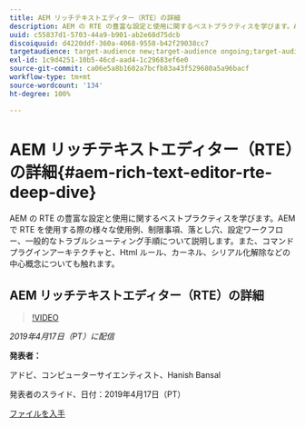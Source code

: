 ```yaml
---
title: AEM リッチテキストエディター（RTE）の詳細
description: AEM の RTE の豊富な設定と使用に関するベストプラクティスを学びます。AEM で RTE を使用する際の様々な使用例、制限事項、落とし穴、設定ワークフロー、一般的なトラブルシューティング手順について説明します。また、コマンドプラグインアーキテクチャと、Html ルール、カーネル、シリアル化解除などの中心概念についても触れます。
uuid: c55837d1-5703-44a9-b901-ab2e68d75dcb
discoiquuid: d4220ddf-360a-4068-9558-b42f29038cc7
targetaudience: target-audience new;target-audience ongoing;target-audience upgrader
exl-id: 1c9d4251-10b5-46cd-aad4-1c29683ef6e0
source-git-commit: ca06e5a8b1602a7bcfb83a43f529680a5a96bacf
workflow-type: tm+mt
source-wordcount: '134'
ht-degree: 100%

---
```


# AEM リッチテキストエディター（RTE）の詳細{#aem-rich-text-editor-rte-deep-dive}

AEM の RTE の豊富な設定と使用に関するベストプラクティスを学びます。AEM で RTE を使用する際の様々な使用例、制限事項、落とし穴、設定ワークフロー、一般的なトラブルシューティング手順について説明します。また、コマンドプラグインアーキテクチャと、Html ルール、カーネル、シリアル化解除などの中心概念についても触れます。

## AEM リッチテキストエディター（RTE）の詳細

>[!VIDEO](https://video.tv.adobe.com/v/27087/?quality=9)

*2019年4月17日（PT）に配信*

**発表者：**

アドビ、コンピューターサイエンティスト、Hanish Bansal

発表者のスライド、日付：2019年4月17日（PT）

[ファイルを入手](assets/aem-gems-aem-rte-04172019.pdf)
